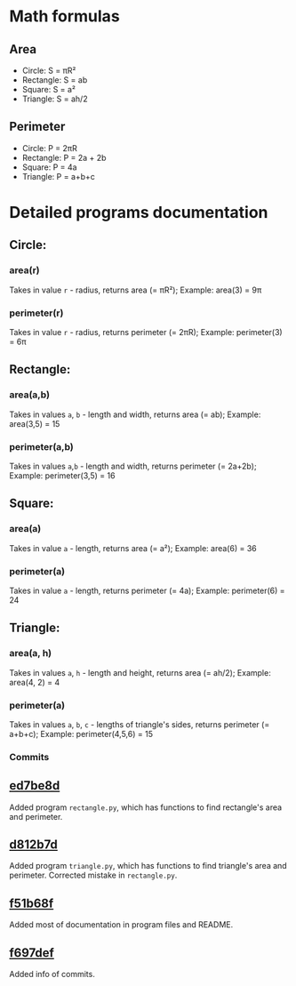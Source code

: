# Math formulas
## Area
- Circle: S = πR²
- Rectangle: S = ab
- Square: S = a²
- Triangle: S = ah/2

## Perimeter
- Circle: P = 2πR
- Rectangle: P = 2a + 2b
- Square: P = 4a
- Triangle: P = a+b+c

# Detailed programs documentation
## Circle:
### area(r)
Takes in value `r` - radius, returns area (= πR²); 
Example: area(3) = 9π
### perimeter(r)
Takes in value `r` - radius, returns perimeter (= 2πR); 
Example: perimeter(3) = 6π

## Rectangle:
### area(a,b)
Takes in values `a`, `b` - length and width, returns area (= ab); 
Example: area(3,5) = 15
### perimeter(a,b)
Takes in values `a`,`b` - length and width, returns perimeter (= 2a+2b); 
Example: perimeter(3,5) = 16

## Square:
### area(a)
Takes in value `a` - length, returns area (= a²); 
Example: area(6) = 36
### perimeter(a)
Takes in value `a` - length, returns perimeter (= 4a); 
Example: perimeter(6) = 24

## Triangle:
### area(a, h)
Takes in values `a`, `h` - length and height, returns area (= ah/2); 
Example: area(4, 2) = 4
### perimeter(a)
Takes in values `a`, `b`, `c` - lengths of triangle's sides, returns perimeter (= a+b+c); 
Example: perimeter(4,5,6) = 15

### Commits
## [ed7be8d](https://github.com/cringenya/geometric_lib/tree/ed7be8d42e5104f9a38121ac591747301bf32fd1)
Added program `rectangle.py`, which has functions to find rectangle's area and perimeter.
## [d812b7d](https://github.com/cringenya/geometric_lib/tree/d812b7df3dbcb2a4e093fdfabbf85be4c3f9cb2e) 
Added program `triangle.py`, which has functions to find triangle's area and perimeter.
Corrected mistake in `rectangle.py`.
## [f51b68f](https://github.com/cringenya/geometric_lib/tree/f51b68ff8085cabc5aef9331b8d673323563d53c) 
Added most of documentation in program files and README.
## [f697def](https://github.com/cringenya/geometric_lib/tree/f697def3423e8825397e8b1fba8d8d6c39f26549)
Added info of commits.
